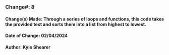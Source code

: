### Change#: 8

#### Change(s) Made: Through a series of loops and functions, this code takes the provided text and sorts them into a list from highest to lowest.
#### Date of Change: 02/04/2024
#### Author: Kyle Shearer